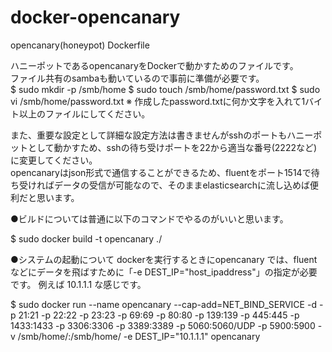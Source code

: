 # docker-opencanary
opencanary(honeypot) Dockerfile  

ハニーポットであるopencanaryをDockerで動かすためのファイルです。  
ファイル共有のsambaも動いているので事前に準備が必要です。  
$ sudo mkdir -p /smb/home
$ sudo touch /smb/home/password.txt
$ sudo vi /smb/home/password.txt 
※ 作成したpassword.txtに何か文字を入れて1バイト以上のファイルにしてください。

また、重要な設定として詳細な設定方法は書きませんがsshのポートもハニーポットとして動かすため、sshの待ち受けポートを22から適当な番号(2222など)に変更してください。  
opencanaryはjson形式で通信することができるため、fluentをポート1514で待ち受ければデータの受信が可能なので、そのままelasticsearchに流し込めば便利だと思います。

●ビルドについては普通に以下のコマンドでやるのがいいと思います。  

$ sudo docker build -t opencanary ./

●システムの起動について
dockerを実行するときにopencanary では、fluentなどにデータを飛ばすために「-e DEST_IP="host_ipaddress"」の指定が必要です。
例えば 10.1.1.1 な感じです。  

$ sudo docker run --name opencanary --cap-add=NET_BIND_SERVICE -d -p 21:21 -p 22:22 -p 23:23 -p 69:69 -p 80:80 -p 139:139 -p 445:445 -p 1433:1433 -p 3306:3306 -p 3389:3389 -p 5060:5060/UDP -p 5900:5900 -v /smb/home/:/smb/home/ -e DEST_IP="10.1.1.1" opencanary

